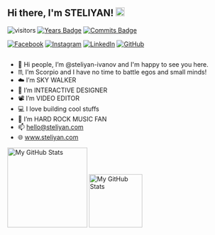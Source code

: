 ## Hi there, I'm STELIYAN! <img src="https://media.giphy.com/media/hvRJCLFzcasrR4ia7z/giphy.gif" width="20px">

![visitors](https://visitor-badge.glitch.me/badge?page_id=steliyan-ivanov)
[![Years Badge](https://badges.pufler.dev/years/steliyan-ivanov)](https://badges.pufler.dev)
[![Commits Badge](https://badges.pufler.dev/commits/monthly/steliyan-ivanov)](https://badges.pufler.dev)

[![Facebook](https://img.shields.io/badge/-Facebook-006FF1?style=flat-square&logo=Facebook&logoColor=white)](https://www.facebook.com/St.Ivanoff/)
[![Instagram](https://img.shields.io/badge/-Instagram-e4405f?style=flat-square&logo=Instagram&logoColor=white)](https://www.instagram.com/the.name.is.steliyan/) 
[![LinkedIn](https://img.shields.io/badge/-LinkedIn-0e76a8?style=flat-square&logo=Linkedin&logoColor=white)](https://www.linkedin.com/in/steliyanivanoff/) 
[![GitHub](https://img.shields.io/badge/-Github-000000?style=flat-square&logo=Github&logoColor=white)](https://github.com/steliyan-ivanov)

##

- 👋 Hi people, I’m @steliyan-ivanov and I'm happy to see you here.
- ♏ I’m Scorpio and I have no time to battle egos and small minds!
- ☁️ I’m SKY WALKER
- 👀 I’m INTERACTIVE DESIGNER
- 📽️ I’m VIDEO EDITOR
- 💻 I love building cool stuffs
- 🤘 I’m HARD ROCK MUSIC FAN
- 📫 hello@steliyan.com
- 🌐 www.steliyan.com

<p>
  <!-- <summary>:zap: GitHub Stats</summary> -->
  <img height="180em" alt="My GitHub Stats" src="https://github-readme-stats.vercel.app/api?username=steliyan-ivanov&show_icons=true&bg_color=00000000&hide_border=true&text_color=3498db&&count_private=true&include_all_commits=true" />

  <img height="120em" alt="My GitHub Stats" src="https://github-readme-stats.vercel.app/api/top-langs/?username=steliyan-ivanov&langs_count=8&layout=compact&hide_border=true&bg_color=00000000&text_color=3498db&&count_private=true&include_all_commits=true" />
</p>

